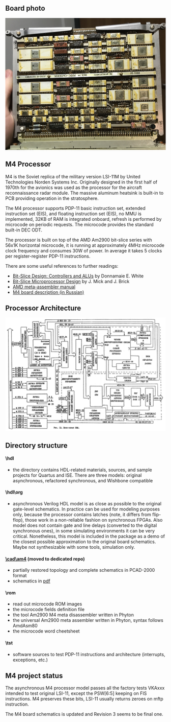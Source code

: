 ## Board photo

![Board photo](/am4/img/m4a.jpg)

## M4 Processor

M4 is the Soviet replica of the military version LSI-11M by United Technologies Norden Systems Inc.
Originally designed in the first half of 1970th for the avionics was used as the processor for
the aircraft reconnaissance radar module. The massive aluminum heatsink is built-in to PCB
providing operation in the stratosphere.

The M4 processor supports PDP-11 basic instruction set, extended instruction set (EIS), and floating
instruction set (EIS), no MMU is implemented, 32KB of RAM is integrated onboard, refresh is performed
by microcode on periodic requests. The microcode provides the standard built-in DEC ODT.

The processor is built on top of the AMD Am2900 bit-slice series with 56x1K horizontal microcode,
it is running at approximately 4MHz microcode clock frequency and consumes 30W of power. In average
it takes 5 clocks per register-register PDP-11 instructions.

There are some useful references to further readings:
- [Bit-Slice Design: Controllers and ALUs](https://www10.edacafe.com/book/parse_book.php?article=BITSLICE/bitslcP.html)
  by Donnamaie E. White
- [Bit-Slice Microprocessor Design](http://bitsavers.informatik.uni-stuttgart.de/components/amd/Am2900/Mick_Bit-Slice_Microprocessor_Design_1980.pdf)
  by J. Mick and J. Brick
- [AMD meta-assembler manual](http://www.donnamaie.com/2015/Amdasm-80%20Manual-2015%20reduced.pdf)
- [M4 board description (in Russian)](https://www.1801bm1.com/files/retro/M4/doc/mc1280.djvu)

## Processor Architecture
![Processor architecture](/am4/img/arch.jpg)

## Directory structure

#### \hdl
- the directory contains HDL-related materials, sources, and sample projects for Quartus and ISE.
There are three models: original asynchronous, refactored synchronous, and Wishbone compatible

#### \hdl\org
- asynchronous Verilog HDL model is as close as possible to the original gate-level schematics.
In practice can be used for modeling purposes only, because the processor contains latches (note,
it differs from flip-flop), those work in a non-reliable fashion on synchronous FPGAs. Also model
does not contain gate and line delays (converted to the digital synchronous ones), in some
simulating environments it can be very critical. Nonetheless, this model is included in the package
as a demo of the closest possible approximation to the original board schematics. Maybe not
synthesizable with some tools, simulation only.

#### [\cad\am4](https://github.com/1801BM1/cad11/tree/master/am4) (moved to dedicated repo)
- partially restored topology and complete schematics in PCAD-2000 format
- schematics in [pdf](https://github.com/1801BM1/cad11/tree/master/am4/m4_r3.pdf)

#### \rom
- read out microcode ROM images
- the microcode fields definition file
- the tool Am2900 M4 meta disassembler written in Phyton
- the universal Am2900 meta assembler written in Phyton, syntax follows AmdAsm80
- the microcode word cheetsheet

#### \tst
- software sources to test PDP-11 instructions and architecture (interrupts, exceptions, etc.)

## M4 project status

The asynchronous M4 processor model passes all the factory tests VKAxxx intended to test
original LSI-11, except the PSW[6:5] keeping on FIS instructions. M4 preserves these bits,
LSI-11 usually returns zeroes on mftp instruction.

The M4 board schematics is updated and Revision 3 seems to be final one.